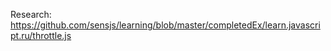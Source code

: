 Research:
https://github.com/sensjs/learning/blob/master/completedEx/learn.javascript.ru/throttle.js
